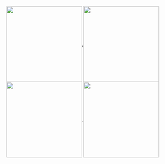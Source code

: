 <a href="https://github.com/meed0ff">
  <img height=200 align="center" src="https://github-readme-stats.vercel.app/api?username=meed0ff&show_icons=true&hide_border=true&theme=tokyonight" />
</a>
<a href="https://github.com/meed0ff">
  <img height=200 align="center" src="https://github-readme-stats.vercel.app/api/top-langs?username=meed0ff&layout=compact&langs_count=8&card_width=320&theme=tokyonight&show_icons=true&hide_border=true" />
</a>
<br />
<a href="https://github.com/meed0ff">
  <img height=200 align="center" src="https://github-readme-stats.vercel.app/api?username=meed0ff&show_icons=true&hide_border=true&theme=tokyonight&locale=ru" />
</a>
<a href="https://github.com/meed0ff">
  <img height=200 align="center" src="https://github-readme-stats.vercel.app/api/top-langs?username=meed0ff&layout=compact&langs_count=8&card_width=400&theme=tokyonight&show_icons=true&hide_border=true&locale=ru" />
</a>

<!--
[![Meed0ff's GitHub stats](https://github-readme-stats.vercel.app/api?username=meed0ff&show_icons=true&theme=tokyonight&hide_border=true)](https://github.com/meed0ff)
**meed0ff/meed0ff** is a ✨ _special_ ✨ repository because its `README.md` (this file) appears on your GitHub profile.

Here are some ideas to get you started:

- 🔭 I’m currently working on ...
- 🌱 I’m currently learning ...
- 👯 I’m looking to collaborate on ...
- 🤔 I’m looking for help with ...
- 💬 Ask me about ...
- 📫 How to reach me: ...
- 😄 Pronouns: ...
- ⚡ Fun fact: ...
-->
